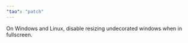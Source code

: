```yaml
---
"tao": "patch"
---
```


On Windows and Linux, disable resizing undecorated windows when in fullscreen.
